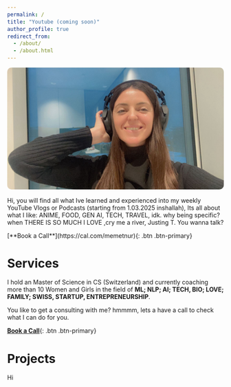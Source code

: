 ```yaml
---
permalink: /
title: "Youtube (coming soon)"
author_profile: true
redirect_from: 
  - /about/
  - /about.html
---
```



<div class="card">
    <div class="content">
        <img src="images/image1.png" alt="YouTube Preview" style="max-width:100%; border-radius:10px;" class="image">
        <p>Hi, you will find all what Ive learned and experienced into my weekly YouTube Vlogs or Podcasts (starting from 1.03.2025 inshallah), Its all about what I like: ANIME, FOOD, GEN AI, TECH, TRAVEL, idk. why being specific? when THERE IS SO MUCH I LOVE ,cry me a river, Justing T. You wanna talk?</p>
        <p>[**Book a Call**](https://cal.com/memetnur){: .btn .btn-primary}</p>
    </div>
</div>

Services
======

I hold an Master of Science in CS (Switzerland) and currently coaching more than 10 Women and Girls in the field of **ML; NLP; AI; TECH, BIO; LOVE; FAMILY; SWISS, STARTUP, ENTREPRENEURSHIP**.

You like to get a consulting with me? hmmmm, lets a have a call to check what I can do for you.    

[**Book a Call**](https://cal.com/memetnur){: .btn .btn-primary}

Projects
======
Hi

